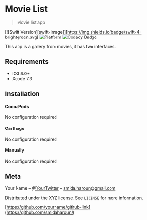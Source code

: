 # Movie List
> Movie list app

[![Swift Version][swift-image]][https://img.shields.io/badge/swift-4-brightgreen.svg]
[![Platform](https://img.shields.io/cocoapods/p/LFAlertController.svg?style=flat)](http://cocoapods.org/pods/LFAlertController)
[![Codacy Badge](https://api.codacy.com/project/badge/Grade/dab68764dd0148e9b1282b85b9d2933c)](https://www.codacy.com/app/smidaharoun/MovieListSwift?utm_source=github.com&amp;utm_medium=referral&amp;utm_content=smidaharoun/MovieListSwift&amp;utm_campaign=Badge_Grade)

This app is a gallery from movies, it has two interfaces.

## Requirements

- iOS 8.0+
- Xcode 7.3

## Installation

#### CocoaPods
No configuration required

#### Carthage
No configuration required

#### Manually
No configuration required

## Meta

Your Name – [@YourTwitter](https://twitter.com/HarounSMIDA) – smida.haroun@gmail.com

Distributed under the XYZ license. See ``LICENSE`` for more information.

[https://github.com/yourname/github-link](https://github.com/smidaharoun/)
